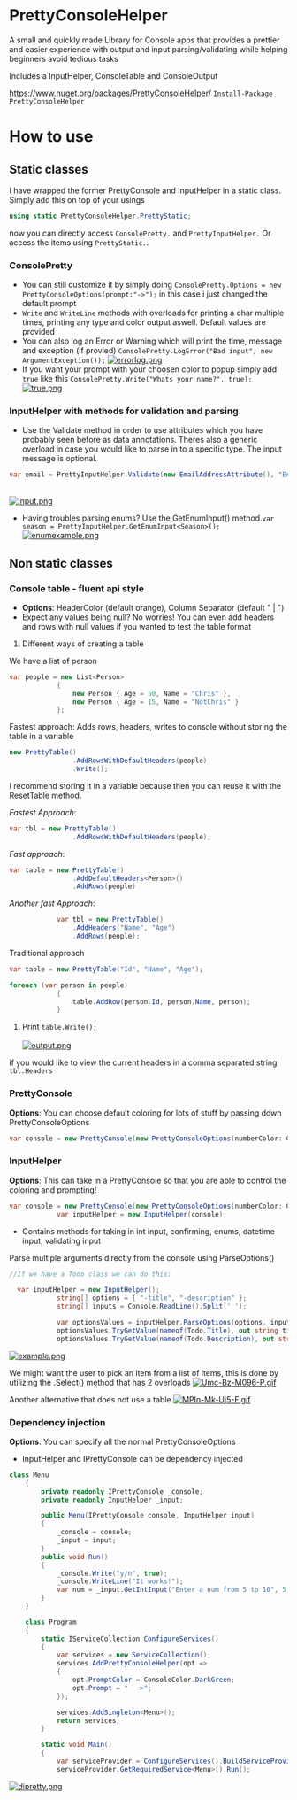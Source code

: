 # PrettyConsoleHelper

A small and quickly made Library for Console apps that provides a prettier and easier experience with output and input parsing/validating while helping beginners avoid tedious tasks 


Includes a InputHelper, ConsoleTable and ConsoleOutput

https://www.nuget.org/packages/PrettyConsoleHelper/
```Install-Package PrettyConsoleHelper```

# How to use

## Static classes
I have wrapped the former PrettyConsole and InputHelper in a static class. Simply add this on top of your usings
```cs
using static PrettyConsoleHelper.PrettyStatic;
``` 
now you can directly access `ConsolePretty.` and `PrettyInputHelper.` Or access the items using `PrettyStatic.`. 

### ConsolePretty
- You can still customize it by simply doing `ConsolePretty.Options = new PrettyConsoleOptions(prompt:"->");` in this case i just changed the default prompt
- `Write` and `WriteLine` methods with overloads for printing a char multiple times, printing any type and color output aswell. Default values are provided
- You can also log an Error or Warning which will print the time, message and exception (if provied) `ConsolePretty.LogError("Bad input", new ArgumentException());` [![errorlog.png](https://i.postimg.cc/nzd3ydF2/errorlog.png)](https://postimg.cc/VrC9MWb0)
- If you want your prompt with your choosen color to popup simply add `true` like this `ConsolePretty.Write("Whats your name?", true);`<br/> [![true.png](https://i.postimg.cc/bv1Q3sW8/true.png)](https://postimg.cc/d7tk0tJS)

### InputHelper with methods for validation and parsing 
- Use the Validate method in order to use attributes which you have probably seen before as data annotations. Theres also a generic overload in case you would like to parse in to a specific type. The input message is optional. 
```cs
var email = PrettyInputHelper.Validate(new EmailAddressAttribute(), "Enter email: ");
```
<br/> [![input.png](https://i.postimg.cc/8CWCj3JK/input.png)](https://postimg.cc/5H4JrsmL)
- Having troubles parsing enums? Use the GetEnumInput() method.`var season = PrettyInputHelper.GetEnumInput<Season>();`
[![enumexample.png](https://i.postimg.cc/26wgrVBx/enumexample.png)](https://postimg.cc/vg40v8h1)


## Non static classes

### Console table - fluent api style
- **Options**: HeaderColor (default orange), Column Separator (default " | ")
- Expect any values being null? No worries! You can even add headers and rows with null values if you wanted to test the table format

1. Different ways of creating a table

We have a list of person
```cs
var people = new List<Person>
            {
                new Person { Age = 50, Name = "Chris" },
                new Person { Age = 15, Name = "NotChris" }
            };
```
Fastest approach: Adds rows, headers, writes to console without storing the table in a variable
```cs
new PrettyTable()
                .AddRowsWithDefaultHeaders(people)
                .Write();
```

I recommend storing it in a variable because then you can reuse it with the ResetTable method.

*Fastest Approach*: 
```cs          
var tbl = new PrettyTable()
                .AddRowsWithDefaultHeaders(people);
```
*Fast approach*:
```cs
var table = new PrettyTable()
                .AddDefaultHeaders<Person>()
                .AddRows(people)
```

*Another fast Approach*: 
```cs
            var tbl = new PrettyTable()
                .AddHeaders("Name", "Age")
                .AddRows(people);
```

Traditional approach
```cs 
var table = new PrettyTable("Id", "Name", "Age");

foreach (var person in people)
            {
                table.AddRow(person.Id, person.Name, person);
            }
```
1. Print `table.Write();`<br/>     
[![output.png](https://i.postimg.cc/wMX7tr1c/output.png)](https://postimg.cc/MfGWNdbv)

if you would like to view the current headers in a comma separated string ``` tbl.Headers```

### PrettyConsole
**Options**: You can choose default coloring for lots of stuff by passing down PrettyConsoleOptions 
```cs
var console = new PrettyConsole(new PrettyConsoleOptions(numberColor: ConsoleColor.Red));
```

### InputHelper
**Options**: This can take in a PrettyConsole so that you are able to control the coloring and prompting!  
```cs
var console = new PrettyConsole(new PrettyConsoleOptions(numberColor: ConsoleColor.Red));
            var inputHelper = new InputHelper(console);
```
- Contains methods for taking in int input, confirming, enums, datetime input, validating input

Parse multiple arguments directly from the console using ParseOptions()
```cs
//If we have a Todo class we can do this:

  var inputHelper = new InputHelper();
            string[] options = { "-title", "-description" };
            string[] inputs = Console.ReadLine().Split(' ');

            var optionsValues = inputHelper.ParseOptions(options, inputs, "-");
            optionsValues.TryGetValue(nameof(Todo.Title), out string title);
            optionsValues.TryGetValue(nameof(Todo.Description), out string description);
```
[![example.png](https://i.postimg.cc/SNmpmyzj/example.png)](https://postimg.cc/rzZHJ2jL)


We might want the user to pick an item from a list of items, this is done by utilizing the .Select() method that has 2 overloads
[![Umc-Bz-M096-P.gif](https://i.postimg.cc/j29y2RX6/Umc-Bz-M096-P.gif)](https://postimg.cc/kRQ2h3LD)

Another alternative that does not use a table
[![MPIn-Mk-Uj5-F.gif](https://i.postimg.cc/rw2tPnYp/MPIn-Mk-Uj5-F.gif)](https://postimg.cc/gn4JwDp9)


### Dependency injection
**Options**: You can specify all the normal PrettyConsoleOptions
- InputHelper and IPrettyConsole can be dependency injected

```cs
class Menu
    {
        private readonly IPrettyConsole _console;
        private readonly InputHelper _input;

        public Menu(IPrettyConsole console, InputHelper input)
        {
            _console = console;
            _input = input;
        }
        public void Run()
        {
            _console.Write("y/n", true);
            _console.WriteLine("It works!");
            var num = _input.GetIntInput("Enter a num from 5 to 10", 5, 10);
        }
    }

    class Program
    {
        static IServiceCollection ConfigureServices()
        {
            var services = new ServiceCollection();
            services.AddPrettyConsoleHelper(opt =>
            {
                opt.PromptColor = ConsoleColor.DarkGreen;
                opt.Prompt = "   >";
            });

            services.AddSingleton<Menu>();
            return services;
        }

        static void Main()
        {
            var serviceProvider = ConfigureServices().BuildServiceProvider();
            serviceProvider.GetRequiredService<Menu>().Run();
```
[![dipretty.png](https://i.postimg.cc/1zNRTrW3/dipretty.png)](https://postimg.cc/Lq2MgLKc)

